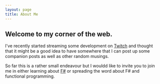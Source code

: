 ```yaml
---
layout: page
title: About Me
---
```


## Welcome to my corner of the web.

I've recently started streaming some development on [Twitch](https://twitch.tv/garethhubball) and thought that it might be a good idea to have somewhere that I can post up some companion posts as well as other random musings.

So far this is a rather small endeavour but I wouldd like to invite you to join me in either learning about [F#](https://fsharp.org) or spreading the word about F# and functional programming.
